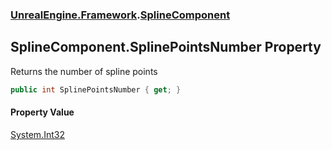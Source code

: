 ### [UnrealEngine.Framework](./UnrealEngine-Framework.md 'UnrealEngine.Framework').[SplineComponent](./SplineComponent.md 'UnrealEngine.Framework.SplineComponent')
## SplineComponent.SplinePointsNumber Property
Returns the number of spline points  
```csharp
public int SplinePointsNumber { get; }
```
#### Property Value
[System.Int32](https://docs.microsoft.com/en-us/dotnet/api/System.Int32 'System.Int32')  
